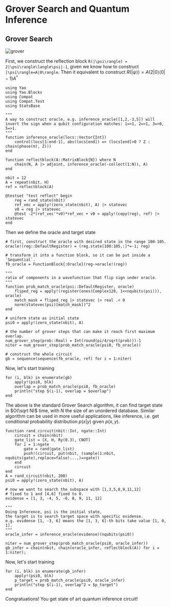 # Grover Search and Quantum Inference

## Grover Search
![grover](../assets/figures/grover.png)

First, we construct the reflection block ``R(|\psi\rangle) = 2|\psi\rangle\langle\psi|-1``, given we know how to construct ``|\psi\rangle=A|0\rangle``.
Then it equivalent to construct $R(|\psi\rangle) = A(2|0\rangle\langle 0|-1)A^\dagger$
```@example Grover
using Yao
using Yao.Blocks
using Compat
using Compat.Test
using StatsBase

"""
A way to construct oracle, e.g. inference_oracle([1,2,-3,5]) will
invert the sign when a qubit configuration matches: 1=>1, 2=>1, 3=>0, 5=>1.
"""
function inference_oracle(locs::Vector{Int})
    control(locs[1:end-1], abs(locs[end]) => (locs[end]>0 ? Z : chain(phase(π), Z)))
end

function reflectblock(A::MatrixBlock{N}) where N
    chain(N, A |> adjoint, inference_oracle(-collect(1:N)), A)
end

nbit = 12
A = repeat(nbit, H)
ref = reflectblock(A)

@testset "test reflect" begin
    reg = rand_state(nbit)
    ref_vec = apply!(zero_state(nbit), A) |> statevec
    v0 = reg |> statevec
    @test -2*(ref_vec'*v0)*ref_vec + v0 ≈ apply!(copy(reg), ref) |> statevec
end
```
Then we define the oracle and target state

```@example Grover
# first, construct the oracle with desired state in the range 100-105.
oracle!(reg::DefaultRegister) = (reg.state[100:105,:]*=-1; reg)

# transform it into a function block, so it can be put inside a `Sequential`.
fb_oracle = FunctionBlock{:Oracle}(reg->oracle!(reg))

"""
ratio of components in a wavefunction that flip sign under oracle.
"""
function prob_match_oracle(psi::DefaultRegister, oracle)
    fliped_reg = apply!(register(ones(Complex128, 1<<nqubits(psi))), oracle)
    match_mask = fliped_reg |> statevec |> real .< 0
    norm(statevec(psi)[match_mask])^2
end

# uniform state as initial state
psi0 = apply!(zero_state(nbit), A)

# the number of grover steps that can make it reach first maximum overlap.
num_grover_step(prob::Real) = Int(round(pi/4/sqrt(prob)))-1
niter = num_grover_step(prob_match_oracle(psi0, fb_oracle))

# construct the whole circuit
gb = sequence(sequence(fb_oracle, ref) for i = 1:niter)
```

Now, let's start training
```@example Grover
for (i, blk) in enumerate(gb)
    apply!(psi0, blk)
    overlap = prob_match_oracle(psi0, fb_oracle)
    println("step $(i-1), overlap = $overlap")
end
```

The above is the standard Grover Search algorithm, it can find target state in $O(\sqrt N)$ time, with $N$ the size of an unordered database.
Similar algorithm can be used in more useful applications, like inference, i.e. get conditional probability distribution $p(x|y)$ given $p(x, y)$.

```@example Grover
function rand_circuit(nbit::Int, ngate::Int)
    circuit = chain(nbit)
    gate_list = [X, H, Ry(0.3), CNOT]
    for i = 1:ngate
        gate = rand(gate_list)
        push!(circuit, put(nbit, (sample(1:nbit, nqubits(gate),replace=false)...,)=>gate))
    end
    circuit
end
A = rand_circuit(nbit, 200)
psi0 = apply!(zero_state(nbit), A)

# now we want to search the subspace with [1,3,5,8,9,11,12]
# fixed to 1 and [4,6] fixed to 0.
evidense = [1, 3, -4, 5, -6, 8, 9, 11, 12]

"""
Doing Inference, psi is the initial state,
the target is to search target space with specific evidense.
e.g. evidense [1, -3, 6] means the [1, 3, 6]-th bits take value [1, 0, 1].
"""
oracle_infer = inference_oracle(evidense)(nqubits(psi0))

niter = num_grover_step(prob_match_oracle(psi0, oracle_infer))
gb_infer = chain(nbit, chain(oracle_infer, reflectblock(A)) for i = 1:niter);
```

Now, let's start training
```@example Grover
for (i, blk) in enumerate(gb_infer)
    apply!(psi0, blk)
    p_target = prob_match_oracle(psi0, oracle_infer)
    println("step $(i-1), overlap^2 = $p_target")
end
```

Congratuations! You get state of art quantum inference circuit!
